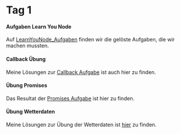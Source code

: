# Tag 1
#### Aufgaben Learn You Node
Auf [LearnYouNode_Aufgaben](./learnyounode_Aufgaben/) finden wir die gelöste Aufgaben, die wir machen mussten.
#### Callback Übung
Meine Lösungen zur [Callback Aufgabe](./Aufgabe_Callback/) ist auch hier zu finden.
#### Übung Promises
Das Resultat der [Promises Aufgabe](./Aufgabe_Promises/) ist hier zu finden.
#### Übung Wetterdaten
Meine Lösungen zur Übung der Wetterdaten ist [hier](./Uebung_Wetterdaten/) zu finden.